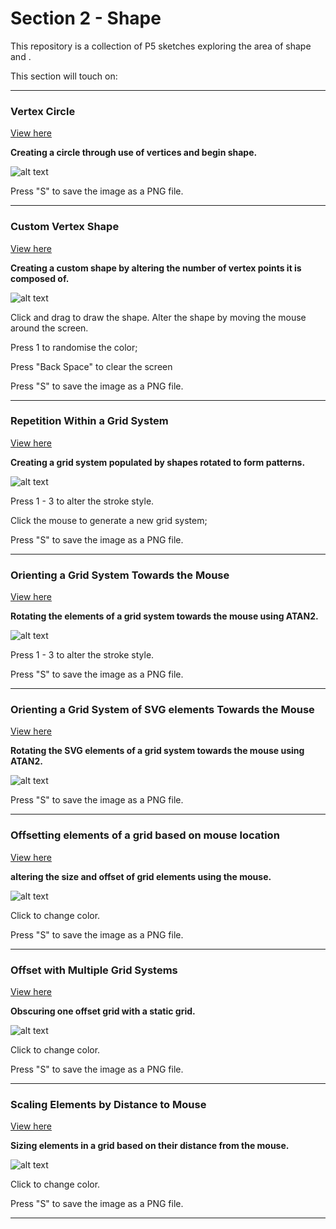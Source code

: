 # Section 2 - Shape

This repository is a collection of P5 sketches exploring the area of shape and .

This section will touch on:

---

### Vertex Circle

[View here](01_line_circle/build/)

**Creating a circle through use of vertices and begin shape.**

![alt text](01_line_circle/images/01.png "image")

Press "S" to save the image as a PNG file.

---

### Custom Vertex Shape

[View here](02_changing_shape/build/)

**Creating a custom shape by altering the number of vertex points it is composed of.**

![alt text](02_changing_shape/images/01.png "image")

Click and drag to draw the shape. Alter the shape by moving the mouse around the screen.

Press 1 to randomise the color;

Press "Back Space" to clear the screen

Press "S" to save the image as a PNG file.

---

### Repetition Within a Grid System

[View here](04_mouse_interaction/build/)

**Creating a grid system populated by shapes rotated to form patterns.**

![alt text](04_mouse_interaction/images/01.png "image")

Press 1 - 3 to alter the stroke style.

Click the mouse to generate a new grid system;

Press "S" to save the image as a PNG file.

---

### Orienting a Grid System Towards the Mouse

[View here](05_mouse_rotation/build/)

**Rotating the elements of a grid system towards the mouse using ATAN2.**

![alt text](05_mouse_rotation/images/01.png "image")

Press 1 - 3 to alter the stroke style.

Press "S" to save the image as a PNG file.

---

### Orienting a Grid System of SVG elements Towards the Mouse

[View here](06_svg/build/)

**Rotating the SVG elements of a grid system towards the mouse using ATAN2.**

![alt text](06_svg/images/01.png "image")

Press "S" to save the image as a PNG file.

---

### Offsetting elements of a grid based on mouse location

[View here](07_offsets/build/)

**altering the size and offset of grid elements using the mouse.**

![alt text](07_offsets/images/01.png "image")

Click to change color.

Press "S" to save the image as a PNG file.

---

### Offset with Multiple Grid Systems

[View here](08_double_grid/build/)

**Obscuring one offset grid with a static grid.**

![alt text](08_double_grid/images/01.png "image")

Click to change color.

Press "S" to save the image as a PNG file.

---

### Scaling Elements by Distance to Mouse

[View here](09_distance_scale/build/)

**Sizing elements in a grid based on their distance from the mouse.**

![alt text](09_distance_scale/images/01.png "image")

Click to change color.

Press "S" to save the image as a PNG file.

---
